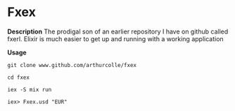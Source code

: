 Fxex
====

**Description**
The prodigal son of an earlier repository I have on github called fxerl.
Elixir is much easier to get up and running with a working application

**Usage**

```git clone www.github.com/arthurcolle/fxex```

```cd fxex```

```iex -S mix run```

```iex> Fxex.usd "EUR"```

